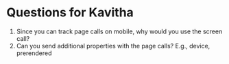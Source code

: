 <!-- TITLE: 08-18-2020 Amplitude Meeting -->
<!-- SUBTITLE: A quick summary of 2020 08 18 -->

# Questions for Kavitha
1. Since you can track page calls on mobile, why would you use the screen call? 
2. Can you send additional properties with the page calls? E.g., device, prerendered
